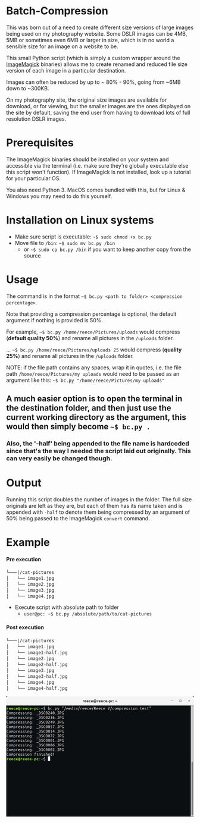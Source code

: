 # Batch-Compression

This was born out of a need to create different size versions of large images being used on my photography website. Some DSLR images can be 4MB, 5MB or sometimes even 6MB or larger in size, which is in no world a sensible size for an image on a website to be.

This small Python script (which is simply a custom wrapper around the [ImageMagick](https://github.com/ImageMagick/ImageMagick) binaries) allows me to create renamed and reduced file size version of each image in a particular destination.

Images can often be reduced by up to ~ 80% - 90%, going from ~6MB down to ~300KB.

On my photography site, the original size images are available for download, or for viewing, but the smaller images are the ones displayed on the site by default, saving the end user from having to download lots of full resolution DSLR images.

# Prerequisites
  The ImageMagick binaries should be installed on your system and accessible via the terminal (i.e. make sure they're globally executable else this script won't function). If ImageMagick is not installed, look up a tutorial for your particular OS.

  You also need Python 3. MacOS comes bundled with this, but for Linux & Windows you may need to do this yourself.


# Installation on Linux systems
  * Make sure script is executable: `~$ sudo chmod +x bc.py`
  * Move file to `/bin`: `~$ sudo mv bc.py /bin`
    * or `~$ sudo cp bc.py /bin` if you want to keep another copy from the source


# Usage
The command is in the format `~$ bc.py <path to folder> <compression percentage>`.

Note that providing a compression percentage is optional, the default argument if nothing is provided is 50%.

For example, `~$ bc.py /home/reece/Pictures/uploads` would compress (**default quality 50%**) and rename all pictures in the `/uploads` folder.

... `~$ bc.py /home/reece/Pictures/uploads 25` would compress (**quality 25%**) and rename all pictures in the `/uploads` folder.


NOTE: if the file path contains any spaces, wrap it in quotes, i.e. the file path `/home/reece/Pictures/my uploads` would need to be passed as an argument like this: `~$ bc.py "/home/reece/Pictures/my uploads"`

## A much easier option is to open the terminal in the destination folder, and then just use the current working directory as the argument, this would then simply become `~$ bc.py .`

### Also, the '-half' being appended to the file name is hardcoded since that's the way I needed the script laid out originally. This can very easily be changed though.

# Output
Running this script doubles the number of images in the folder. The full size originals are left as they are, but each of them has its name taken and is appended with `-half` to denote them being compressed by an argument of 50% being passed to the ImageMagick `convert` command.

# Example

#### Pre execution

```
└───|/cat-pictures
│   └── image1.jpg
│   └── image2.jpg
│   └── image3.jpg
│   └── image4.jpg
```

* Execute script with absolute path to folder
  * `user@pc: ~$ bc.py /absolute/path/to/cat-pictures`

#### Post execution
```
└───|/cat-pictures
│   └── image1.jpg
│   └── image1-half.jpg
│   └── image2.jpg
│   └── image2-half.jpg
│   └── image3.jpg
│   └── image3-half.jpg
│   └── image4.jpg
│   └── image4-half.jpg
```


![Terminal example](res/terminal-example.png)
